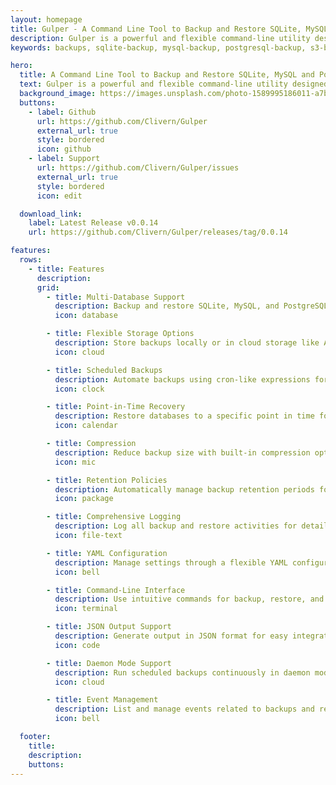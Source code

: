 ```yaml
---
layout: homepage
title: Gulper - A Command Line Tool to Backup and Restore SQLite, MySQL and PostgreSQL.
description: Gulper is a powerful and flexible command-line utility designed for backing up and restoring SQLite, MySQL, and PostgreSQL databases.
keywords: backups, sqlite-backup, mysql-backup, postgresql-backup, s3-backup, clivern

hero:
  title: A Command Line Tool to Backup and Restore SQLite, MySQL and PostgreSQL.
  text: Gulper is a powerful and flexible command-line utility designed for backing up and restoring SQLite, MySQL, and PostgreSQL databases.
  background_image: https://images.unsplash.com/photo-1589995186011-a7b485edc4bf?q=80&w=2834&auto=format&fit=crop
  buttons:
    - label: Github
      url: https://github.com/Clivern/Gulper
      external_url: true
      style: bordered
      icon: github
    - label: Support
      url: https://github.com/Clivern/Gulper/issues
      external_url: true
      style: bordered
      icon: edit

  download_link:
    label: Latest Release v0.0.14
    url: https://github.com/Clivern/Gulper/releases/tag/0.0.14

features:
  rows:
    - title: Features
      description:
      grid:
        - title: Multi-Database Support
          description: Backup and restore SQLite, MySQL, and PostgreSQL databases.
          icon: database

        - title: Flexible Storage Options
          description: Store backups locally or in cloud storage like AWS S3 and DigitalOcean Spaces.
          icon: cloud

        - title: Scheduled Backups
          description: Automate backups using cron-like expressions for efficient management.
          icon: clock

        - title: Point-in-Time Recovery
          description: Restore databases to a specific point in time for precise recovery.
          icon: calendar

        - title: Compression
          description: Reduce backup size with built-in compression options for efficient storage.
          icon: mic

        - title: Retention Policies
          description: Automatically manage backup retention periods for organized storage.
          icon: package

        - title: Comprehensive Logging
          description: Log all backup and restore activities for detailed tracking.
          icon: file-text

        - title: YAML Configuration
          description: Manage settings through a flexible YAML configuration file.
          icon: bell

        - title: Command-Line Interface
          description: Use intuitive commands for backup, restore, and event management.
          icon: terminal

        - title: JSON Output Support
          description: Generate output in JSON format for easy integration with other tools.
          icon: code

        - title: Daemon Mode Support
          description: Run scheduled backups continuously in daemon mode for uninterrupted service.
          icon: cloud

        - title: Event Management
          description: List and manage events related to backups and restores for better monitoring.
          icon: bell

  footer:
    title:
    description:
    buttons:
---
```

